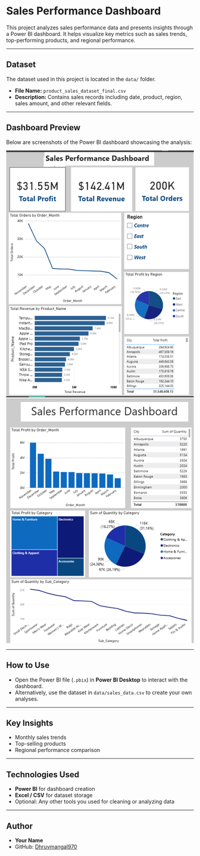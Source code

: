 # Sales Performance Dashboard

This project analyzes sales performance data and presents insights through a Power BI dashboard. 
It helps visualize key metrics such as sales trends, top-performing products, and regional performance.

---

## Dataset

The dataset used in this project is located in the `data/` folder.

- **File Name:** `product_sales_dataset_final.csv`  
- **Description:** Contains sales records including date, product, region, sales amount, and other relevant fields.  

---

## Dashboard Preview

Below are screenshots of the Power BI dashboard showcasing the analysis:

![Dashboard1](Dashboard1.png)  
![Dashboard2](Dashboard2.png)


---

## How to Use

- Open the Power BI file (`.pbix`) in **Power BI Desktop** to interact with the dashboard.  
- Alternatively, use the dataset in `data/sales_data.csv` to create your own analyses.

---

## Key Insights

- Monthly sales trends  
- Top-selling products  
- Regional performance comparison  

---

## Technologies Used

- **Power BI** for dashboard creation  
- **Excel / CSV** for dataset storage  
- Optional: Any other tools you used for cleaning or analyzing data

---

## Author

- **Your Name**  
- GitHub: [Dhruvmangal970](https://github.com/Dhruvmangal970)
